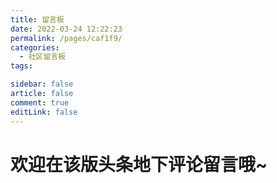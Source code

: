 ```yaml
---
title: 留言板
date: 2022-03-24 12:22:23
permalink: /pages/caf1f9/
categories:
  - 社区留言板
tags:

sidebar: false
article: false
comment: true
editLink: false
---
```



# 欢迎在该版头条地下评论留言哦~
